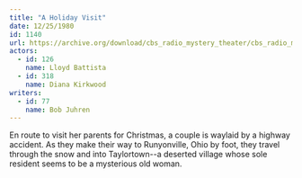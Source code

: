 ```yaml
---
title: "A Holiday Visit"
date: 12/25/1980
id: 1140
url: https://archive.org/download/cbs_radio_mystery_theater/cbs_radio_mystery_theater-1101-1150.zip/cbs_radio_mystery_theater-1101-1150%2Fcbsrmt_1140_a_holiday_visit.mp3
actors:  
  - id: 126
    name: Lloyd Battista  
  - id: 318
    name: Diana Kirkwood
writers:  
  - id: 77
    name: Bob Juhren
---
```

En route to visit her parents for Christmas, a couple is waylaid by a highway accident. As they make their way to Runyonville, Ohio by foot, they travel through the snow and into Taylortown--a deserted village whose sole resident seems to be a mysterious old woman.